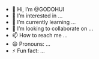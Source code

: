 - 👋 Hi, I’m @GODOHUI
- 👀 I’m interested in ...
- 🌱 I’m currently learning ...
- 💞️ I’m looking to collaborate on ...
- 📫 How to reach me ...
- 😄 Pronouns: ...
- ⚡ Fun fact: ...

<!---
GODOHUI/GODOHUI is a ✨ special ✨ repository because its `README.md` (this file) appears on your GitHub profile.
You can click the Preview link to take a look at your changes.
--->
